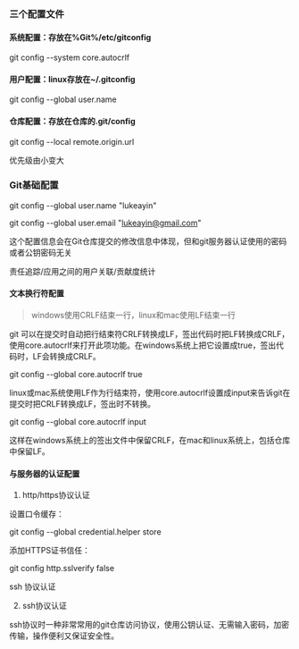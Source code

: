 ### 三个配置文件

#### 系统配置：存放在%Git%/etc/gitconfig 

git config --system core.autocrlf

#### 用户配置：linux存放在~/.gitconfig

git config --global user.name

#### 仓库配置：存放在仓库的.git/config

git config --local remote.origin.url

优先级由小变大

### Git基础配置

git  config --global user.name "lukeayin"

git config --global user.email "lukeayin@gmail.com"

这个配置信息会在Git仓库提交的修改信息中体现，但和git服务器认证使用的密码或者公钥密码无关

责任追踪/应用之间的用户关联/贡献度统计

#### 文本换行符配置

> windows使用CRLF结束一行，linux和mac使用LF结束一行

git 可以在提交时自动把行结束符CRLF转换成LF，签出代码时把LF转换成CRLF，使用core.autocrlf来打开此项功能。在windows系统上把它设置成true，签出代码时，LF会转换成CRLF。

git config --global core.autocrlf true

linux或mac系统使用LF作为行结束符，使用core.autocrlf设置成input来告诉git在提交时把CRLF转换成LF，签出时不转换。

git config --global core.autocrlf input

这样在windows系统上的签出文件中保留CRLF，在mac和linux系统上，包括仓库中保留LF。

#### 与服务器的认证配置

1. http/https协议认证

设置口令缓存：

git config --global credential.helper store

添加HTTPS证书信任：

git config http.sslverify false

ssh 协议认证

2. ssh协议认证

ssh协议时一种非常常用的git仓库访问协议，使用公钥认证、无需输入密码，加密传输，操作便利又保证安全性。



